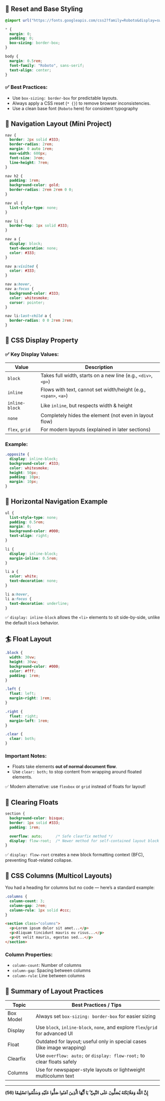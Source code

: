 ## 🧱 Reset and Base Styling

```css
@import url("https://fonts.googleapis.com/css2?family=Roboto&display=swap");

* {
  margin: 0;
  padding: 0;
  box-sizing: border-box;
}

body {
  margin: 0.5rem;
  font-family: "Roboto", sans-serif;
  text-align: center;
}
```

### ✅ Best Practices:

- Use `box-sizing: border-box` for predictable layouts.
- Always apply a CSS reset (`* {}`) to remove browser inconsistencies.
- Use a clean base font (`Roboto` here) for consistent typography

## 🧭 Navigation Layout (Mini Project)

```css
nav {
  border: 2px solid #333;
  border-radius: 2rem;
  margin: 0 auto 1rem;
  max-width: 600px;
  font-size: 3rem;
  line-height: 7rem;
}

nav h2 {
  padding: 1rem;
  background-color: gold;
  border-radius: 2rem 2rem 0 0;
}

nav ul {
  list-style-type: none;
}

nav li {
  border-top: 1px solid #333;
}

nav a {
  display: block;
  text-decoration: none;
  color: #333;
}

nav a:visited {
  color: #333;
}

nav a:hover,
nav a:focus {
  background-color: #333;
  color: whitesmoke;
  cursor: pointer;
}

nav li:last-child a {
  border-radius: 0 0 2rem 2rem;
}
```

## 📐 CSS Display Property

### ✅ Key Display Values:

|Value|Description|
|---|---|
|`block`|Takes full width, starts on a new line (e.g., `<div>`, `<p>`)|
|`inline`|Flows with text, cannot set width/height (e.g., `<span>`, `<a>`)|
|`inline-block`|Like `inline`, but respects width & height|
|`none`|Completely hides the element (not even in layout flow)|
|`flex`, `grid`|For modern layouts (explained in later sections)|

### Example:

```css
.opposite {
  display: inline-block;
  background-color: #333;
  color: whitesmoke;
  height: 50px;
  padding: 10px;
  margin: 10px;
}
```

## 🧾 Horizontal Navigation Example

```css
ul {
  list-style-type: none;
  padding: 0.5rem;
  margin: 0;
  background-color: #000;
  text-align: right;
}

li {
  display: inline-block;
  margin-inline: 0.5rem;
}

li a {
  color: white;
  text-decoration: none;
}

li a:hover,
li a:focus {
  text-decoration: underline;
}
```

✅ `display: inline-block` allows the `<li>` elements to sit side-by-side, unlike the default `block` behavior.

## 🏄 Float Layout

```css
.block {
  width: 30vw;
  height: 30vw;
  background-color: #000;
  color: #fff;
  padding: 1rem;
}

.left {
  float: left;
  margin-right: 1rem;
}

.right {
  float: right;
  margin-left: 1rem;
}

.clear {
  clear: both;
}
```

### Important Notes:

- Floats take elements **out of normal document flow**.
- Use `clear: both;` to stop content from wrapping around floated elements.

✅ Modern alternative: use `flexbox` or `grid` instead of floats for layout!

## 🚿 Clearing Floats

```css
section {
  background-color: bisque;
  border: 1px solid #333;
  padding: 1rem;

  overflow: auto;      /* Safe clearfix method */
  display: flow-root;  /* Newer method for self-contained layout block */
}
```

✅ `display: flow-root` creates a new block formatting context (BFC), preventing float-related collapse.

## 📰 CSS Columns (Multicol Layouts)

You had a heading for columns but no code — here’s a standard example:

```css
.columns {
  column-count: 3;
  column-gap: 2rem;
  column-rule: 1px solid #ccc;
}
```

```html
<section class="columns">
  <p>Lorem ipsum dolor sit amet...</p>
  <p>Aliquam tincidunt mauris eu risus...</p>
  <p>Ut velit mauris, egestas sed...</p>
</section>
```

### Column Properties:

- `column-count`: Number of columns
- `column-gap`: Spacing between columns
- `column-rule`: Line between columns

## 🧠 Summary of Layout Practices

|Topic|Best Practices / Tips|
|---|---|
|Box Model|Always set `box-sizing: border-box` for easier sizing|
|Display|Use `block`, `inline-block`, `none`, and explore `flex`/`grid` for advanced UI|
|Float|Outdated for layout; useful only in special cases (like image wrapping)|
|Clearfix|Use `overflow: auto;` or `display: flow-root;` to clear floats safely|
|Columns|Use for newspaper-style layouts or lightweight multicolumn text|

---
**إِنَّ اللَّهَ وَمَلَائِكَتَهُ يُصَلُّونَ عَلَى النَّبِيِّ ۚ يَا أَيُّهَا الَّذِينَ آمَنُوا صَلُّوا عَلَيْهِ وَسَلِّمُوا تَسْلِيمًا (56)**